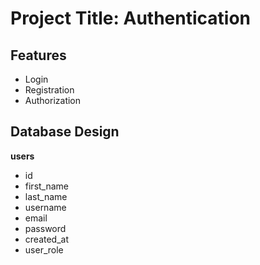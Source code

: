 # Project Title: Authentication

## Features 

* Login
* Registration
* Authorization

## Database Design

**users**
* id
* first_name
* last_name
* username
* email
* password
* created_at
* user_role